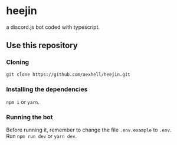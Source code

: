 # heejin
a discord.js bot coded with typescript.<br>

## Use this repository
### Cloning
`git clone https://github.com/aexhell/heejin.git`
### Installing the dependencies
`npm i` or `yarn`.
### Running the bot
Before running it, remember to change the file `.env.example` to `.env`.<br>
Run `npm run dev` or `yarn dev`.
